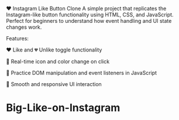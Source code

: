 ❤️ Instagram Like Button Clone
A simple project that replicates the Instagram-like button functionality using HTML, CSS, and JavaScript.
Perfect for beginners to understand how event handling and UI state changes work.

Features:

❤️ Like and 💔 Unlike toggle functionality

🔁 Real-time icon and color change on click

🧠 Practice DOM manipulation and event listeners in JavaScript

🎨 Smooth and responsive UI interaction
# Big-Like-on-Instagram
